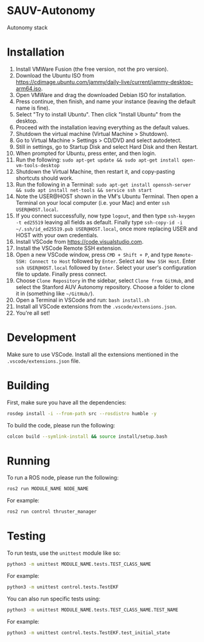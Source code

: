 # SAUV-Autonomy

Autonomy stack

# Installation

1. Install VMWare Fusion (the free version, not the pro version).
2. Download the Ubuntu ISO from https://cdimage.ubuntu.com/jammy/daily-live/current/jammy-desktop-arm64.iso.
3. Open VMWare and drag the downloaded Debian ISO for installation.
4. Press continue, then finish, and name your instance (leaving the default name is fine).
5. Select "Try to install Ubuntu". Then click "Install Ubuntu" from the desktop.
6. Proceed with the installation leaving everything as the default values.
7. Shutdown the virtual machine (Virtual Machine > Shutdown).
8. Go to Virtual Machine > Settings > CD/DVD and select autodetect.
9. Still in settings, go to Startup Disk and select Hard Disk and then Restart.
10. When prompted for Ubuntu, press enter, and then login.
11. Run the following: `sudo apt-get update && sudo apt-get install open-vm-tools-desktop`
12. Shutdown the Virtual Machine, then restart it, and copy-pasting shortcuts should work.
13. Run the following in a Terminal: `sudo apt-get install openssh-server && sudo apt install net-tools && service ssh start`
14. Note the USER@HOST shown in the VM's Ubuntu Terminal. Then open a Terminal on your local computer (i.e. your Mac) and enter `ssh USER@HOST.local`.
15. If you connect successfully, now type `logout`, and then type `ssh-keygen -t ed25519` leaving all fields as default. Finally type `ssh-copy-id -i ~/.ssh/id_ed25519.pub USER@HOST.local`, once more replacing USER and HOST with your own credentials.
16. Install VSCode from https://code.visualstudio.com.
17. Install the VSCode Remote SSH extension.
18. Open a new VSCode window, press `CMD + Shift + P`, and type `Remote-SSH: Connect to Host` followed by `Enter`. Select `Add New SSH Host`. Enter `ssh USER@HOST.local` followed by `Enter`. Select your user's configuration file to update. Finally press connect.
19. Choose `Clone Repository` in the sidebar, select `Clone from GitHub`, and select the Stanford AUV Autonomy repository. Choose a folder to clone it in (something like `~/GitHub/`).
20. Open a Terminal in VSCode and run: `bash install.sh`
21. Install all VSCode extensions from the `.vscode/extensions.json`.
22. You're all set!

# Development

Make sure to use VSCode. Install all the extensions mentioned in the `.vscode/extensions.json` file.

# Building

First, make sure you have all the dependencies:
```bash
rosdep install -i --from-path src --rosdistro humble -y
```
To build the code, please run the following:
```bash
colcon build --symlink-install && source install/setup.bash
```

# Running

To run a ROS node, please run the following:
```bash
ros2 run MODULE_NAME NODE_NAME
```
For example:
```bash
ros2 run control thruster_manager
```

# Testing

To run tests, use the `unittest` module like so:
```bash
python3 -m unittest MODULE_NAME.tests.TEST_CLASS_NAME
```
For example:
```bash
python3 -m unittest control.tests.TestEKF
```
You can also run specific tests using:
```bash
python3 -m unittest MODULE_NAME.tests.TEST_CLASS_NAME.TEST_NAME
```
For example:
```bash
python3 -m unittest control.tests.TestEKF.test_initial_state
```